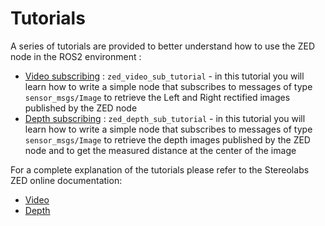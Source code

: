 # Tutorials
A series of tutorials are provided to better understand how to use the ZED node in the ROS2 environment :

- [Video subscribing](./zed_video_sub_tutorial) : `zed_video_sub_tutorial` - in this tutorial you will learn how to write a simple node that subscribes to messages of type `sensor_msgs/Image` to retrieve the Left and Right rectified images published by the ZED node
- [Depth subscribing](./zed_depth_sub_tutorial) : `zed_depth_sub_tutorial` - in this tutorial you will learn how to write a simple node that subscribes to messages of type `sensor_msgs/Image` to retrieve the depth images published by the ZED node and to get the measured distance at the center of the image

For a complete explanation of the tutorials please refer to the Stereolabs ZED online documentation:

- [Video](https://docs.stereolabs.com/integrations/ros/video/)
- [Depth](https://docs.stereolabs.com/integrations/ros/depth_sensing/)
